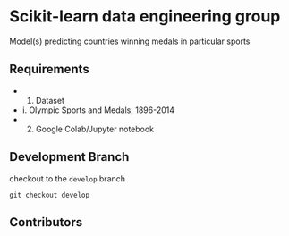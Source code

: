 # Scikit-learn data engineering group

Model(s) predicting countries winning medals in particular sports

## Requirements
- 1.	Dataset
 - i.	Olympic Sports and Medals, 1896-2014
- 2.	Google Colab/Jupyter notebook
## Development Branch
checkout to the `develop` branch
~~~
git checkout develop
~~~
## Contributors

